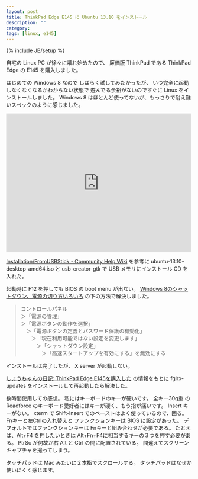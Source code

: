 ```yaml
---
layout: post
title: ThinkPad Edge E145 に Ubuntu 13.10 をインストール
description: ""
category: 
tags: [linux, e145]
---
```

{% include JB/setup %}

自宅の Linux PC が徐々に壊れ始めたので、
廉価版 ThinkPad である ThinkPad Edge の E145 を購入しました。

はじめての Windows 8 なので
しばらく試してみたかったが、
いつ完全に起動しなくなくなるかわからない状態で
遊んでる余裕がないのですぐに Linux をインストールしました。
Windows 8 はほとんど使ってないが、もっさりで耐え難いスペックのように感じました。

<iframe src="https://www.flickr.com/photos/117734135@N07/12560862614/player/d0587e64ca" height="375" width="500"  frameborder="0" allowfullscreen webkitallowfullscreen mozallowfullscreen oallowfullscreen msallowfullscreen></iframe>

[Installation/FromUSBStick - Community Help Wiki](https://help.ubuntu.com/community/Installation/FromUSBStick)
を参考に ubuntu-13.10-desktop-amd64.iso と  usb-creator-gtk で
USB メモリにインストール CD を入れた。

起動時に F12 を押しても BIOS の boot menu が出ない。
[Windows 8のシャットダウン、電源の切り方いろいろ](http://freesoft.tvbok.com/win8/windows8-shutdown.html)
の下の方法で解決しました。

> コントロールパネル  
> ＞「電源の管理」  
> ＞「電源ボタンの動作を選択」  
> 　＞「電源ボタンの定義とパスワード保護の有効化」  
> 　　＞「現在利用可能ではない設定を変更します」  
> 　　　＞「シャットダウン設定」  
> 　　　　＞「高速スタートアップを有効にする」を無効にする  

インストールは完了したが、
X server が起動しない。

[しょうちゃんの日記: ThinkPad Edge E145を購入した](http://tsyouji525.blogspot.jp/2013/12/thinkpad-edge-e145.html)
の情報をもとに fglrx-updates をインストールして再起動したら解決した。

数時間使用しての感想。
私にはキーボードのキーが硬いです。
全キー30g重 の Readforce のキーボード愛好者にはキーが硬く、もう指が痛いです。
Insert キーがない。 xterm で Shift-Insert でのペーストはよく使っているので、困る。
Fnキーと左Ctrlの入れ替えと
ファンクションキーは BIOS に設定があった。
デフォルトではファンクションキーは Fnキーと組み合わせが必要である。
たとえば、Alt+F4 を押したいときは Alt+Fn+F4に相当するキーの３つを押す必要がある。
PtrSc が何故か右 Alt と Ctrl の間に配置されている。
間違えてスクリーンキャプチャを撮ってしまう。

タッチパッドは Mac みたいに２本指でスクロールする。
タッチパッドはなぜか使いにくく感じます。
